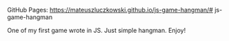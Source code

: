 GitHub Pages: https://mateuszluczkowski.github.io/js-game-hangman/# js-game-hangman


One of my first game wrote in JS. Just simple hangman. Enjoy!






